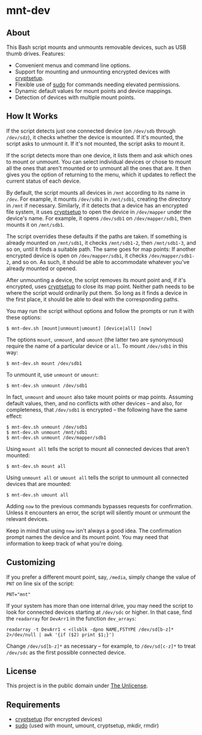 # mnt-dev

## About

This Bash script mounts and unmounts removable devices, such as USB
thumb drives. Features:

* Convenient menus and command line options.
* Support for mounting and unmounting encrypted devices with
[cryptsetup](https://gitlab.com/cryptsetup/cryptsetup/).
* Flexible use of [sudo](https://www.sudo.ws/) for commands needing
elevated permissions.
* Dynamic default values for mount points and device mappings.
* Detection of devices with multiple mount points.

## How It Works

If the script detects just one connected device (on `/dev/sdb` through
`/dev/sdz`), it checks whether the device is mounted. If it's mounted,
the script asks to unmount it. If it's not mounted, the script asks to
mount it.

If the script detects more than one device, it lists them and ask
which ones to mount or unmount. You can select individual devices or
chose to mount all the ones that aren't mounted or to unmount all the
ones that are. It then gives you the option of returning to the menu,
which it updates to reflect the current status of each device.

By default, the script mounts all devices in `/mnt` according to its
name in `/dev`. For example, it mounts `/dev/sdb1` in `/mnt/sdb1`,
creating the directory in `/mnt` if necessary. Similarly, if it
detects that a device has an encrypted file system, it uses
[cryptsetup](https://gitlab.com/cryptsetup/cryptsetup/) to open the
device in `/dev/mapper` under the device's name. For example, it opens
`/dev/sdb1` on `/dev/mapper/sdb1`, then mounts it on `/mnt/sdb1`.

The script overrides these defaults if the paths are taken. If
something is already mounted on `/mnt/sdb1`, it checks `/mnt/sdb1-2`,
then `/mnt/sdb1-3`, and so on, until it finds a suitable path. The
same goes for map points: If another encrypted device is open on
`/dev/mapper/sdb1`, it checks `/dev/mapper/sdb1-2`, and so on. As
such, it should be able to accommodate whatever you've already mounted
or opened.

After unmounting a device, the script removes its mount point and, if
it's encrypted, uses
[cryptsetup](https://gitlab.com/cryptsetup/cryptsetup/) to close its
map point. Neither path needs to be where the script would ordinarily
put them. So long as it finds a device in the first place, it should
be able to deal with the corresponding paths.

You may run the script without options and follow the prompts or
run it with these options:

```
$ mnt-dev.sh [mount|unmount|umount] [device|all] [now]
```

The options `mount`, `unmount`, and `umount` (the latter two are
synonymous) require the name of a particular device or `all`. To mount
`/dev/sdb1` in this way:

```
$ mnt-dev.sh mount /dev/sdb1
```

To unmount it, use `unmount` or `umount`:

```
$ mnt-dev.sh unmount /dev/sdb1
```

In fact, `unmount` and `umount` also take mount points or map points.
Assuming default values, then, and no conflicts with other devices –
and also, for completeness, that `/dev/sdb1` is encrypted – the
following have the same effect:

```
$ mnt-dev.sh unmount /dev/sdb1
$ mnt-dev.sh unmount /mnt/sdb1
$ mnt-dev.sh unmount /dev/mapper/sdb1
```

Using `mount all` tells the script to mount all connected devices that
aren't mounted:

```
$ mnt-dev.sh mount all
```

Using `unmount all` or `umount all` tells the script to unmount all
connected devices that are mounted:

```
$ mnt-dev.sh umount all
```

Adding `now` to the previous commands bypasses requests for
confirmation. Unless it encounters an error, the script will silently
mount or unmount the relevant devices.

Keep in mind that using `now` isn't always a good idea. The
confirmation prompt names the device and its mount point. You may need
that information to keep track of what you're doing.

## Customizing

If you prefer a different mount point, say, `/media`, simply change
the value of `PNT` on line six of the script:

```
PNT="mnt"
```

If your system has more than one internal drive, you may need the
script to look for connected devices starting at `/dev/sdc` or higher.
In that case, find the `readarray` for `DevArr1` in the function
`dev_arrays`:

```
readarray -t DevArr1 < <(lsblk -dpno NAME,FSTYPE /dev/sd[b-z]* 2>/dev/null | awk '{if ($2) print $1;}')

```

Change `/dev/sd[b-z]*` as necessary – for example, to `/dev/sd[c-z]*`
to treat `/dev/sdc` as the first possible connected device.

## License

This project is in the public domain under [The
Unlicense](https://choosealicense.com/licenses/unlicense/).

## Requirements

* [cryptsetup](https://gitlab.com/cryptsetup/cryptsetup/) (for encrypted devices)
* [sudo](https://www.sudo.ws/) (used with mount, umount, cryptsetup, mkdir, rmdir)

